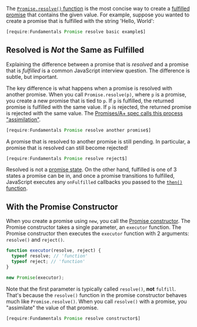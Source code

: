 The [`Promise.resolve()` function](https://developer.mozilla.org/en-US/docs/Web/JavaScript/Reference/Global_Objects/Promise/resolve) is the most concise way to
create a [fulfilled promise](/tutorials/fundamentals/promise#promises-as-state-machines) that contains the given value. For example,
suppose you wanted to create a promise that is fulfilled with the string 'Hello, World':

```javascript
[require:Fundamentals Promise resolve basic example$]
```

Resolved is _Not_ the Same as Fulfilled
----------------------------------------

Explaining the difference between a promise that is _resolved_ and
a promise that is _fulfilled_ is a common JavaScript interview question.
The difference is subtle, but important.

The key difference is what happens when a promise is resolved with
another promise. When you call `Promise.resolve(p)`, where `p` is a
promise, you create a new promise that is tied to `p`. If `p` is
fulfilled, the returned promise is fulfilled with the same value.
If `p` is rejected, the returned promise is rejected with the same value.
The [Promises/A+ spec calls this process "assimilation"](https://promisesaplus.com/#the-promise-resolution-procedure).

```javascript
[require:Fundamentals Promise resolve another promise$]
```

A promise that is resolved to another promise is still pending.
In particular, a promise that is resolved can still become rejected!

```javascript
[require:Fundamentals Promise resolve reject$]
```

Resolved is not a [promise state](/tutorials/fundamentals/promise#promises-as-state-machines). On the other hand, fulfilled is
one of 3 states a promise can be in, and once a promise transitions
to fulfilled, JavaScript executes any `onFulfilled` callbacks you passed to the [`then()` function](/tutorials/fundamentals/then).

With the Promise Constructor
----------------------------

When you create a promise using `new`, you call the [Promise constructor](https://developer.mozilla.org/en-US/docs/Web/JavaScript/Reference/Global_Objects/Promise).
The Promise constructor takes a single parameter, an `executor` function.
The Promise constructor then executes the `executor` function with 2
arguments: `resolve()` and `reject()`.

```javascript
function executor(resolve, reject) {
  typeof resolve; // 'function'
  typeof reject; // 'function'
}

new Promise(executor);
```

Note that the first parameter is typically called `resolve()`, **not** `fulfill`.
That's because the `resolve()` function in the promise constructor behaves
much like `Promise.resolve()`. When you call `resolve()` with a promise,
you "assimilate" the value of that promise.

```javascript
[require:Fundamentals Promise resolve constructor$]
```